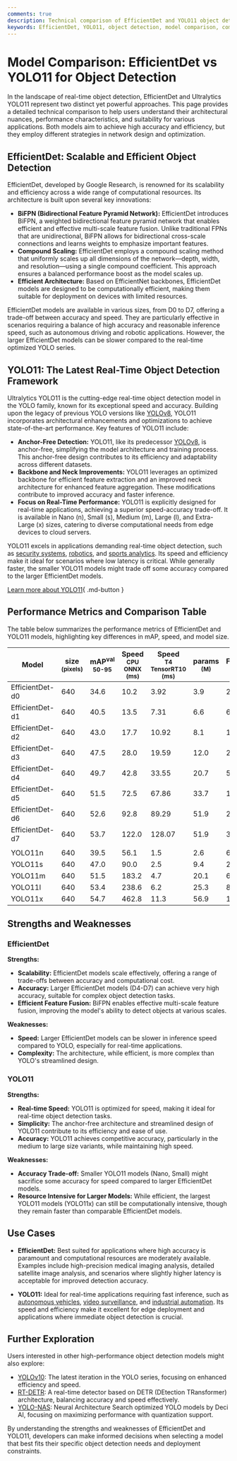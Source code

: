 ```yaml
---
comments: true
description: Technical comparison of EfficientDet and YOLO11 object detection models, including architecture, performance, and use cases.
keywords: EfficientDet, YOLO11, object detection, model comparison, computer vision, Ultralytics
---
```


# Model Comparison: EfficientDet vs YOLO11 for Object Detection

<script async src="https://cdn.jsdelivr.net/npm/chart.js@3.9.1/dist/chart.min.js"></script>
<script defer src="../../javascript/benchmark.js"></script>

<canvas id="modelComparisonChart" width="1024" height="400" active-models='["EfficientDet", "YOLO11"]'></canvas>

In the landscape of real-time object detection, EfficientDet and Ultralytics YOLO11 represent two distinct yet powerful approaches. This page provides a detailed technical comparison to help users understand their architectural nuances, performance characteristics, and suitability for various applications. Both models aim to achieve high accuracy and efficiency, but they employ different strategies in network design and optimization.

## EfficientDet: Scalable and Efficient Object Detection

EfficientDet, developed by Google Research, is renowned for its scalability and efficiency across a wide range of computational resources. Its architecture is built upon several key innovations:

- **BiFPN (Bidirectional Feature Pyramid Network):** EfficientDet introduces BiFPN, a weighted bidirectional feature pyramid network that enables efficient and effective multi-scale feature fusion. Unlike traditional FPNs that are unidirectional, BiFPN allows for bidirectional cross-scale connections and learns weights to emphasize important features.
- **Compound Scaling:** EfficientDet employs a compound scaling method that uniformly scales up all dimensions of the network—depth, width, and resolution—using a single compound coefficient. This approach ensures a balanced performance boost as the model scales up.
- **Efficient Architecture:** Based on EfficientNet backbones, EfficientDet models are designed to be computationally efficient, making them suitable for deployment on devices with limited resources.

EfficientDet models are available in various sizes, from D0 to D7, offering a trade-off between accuracy and speed. They are particularly effective in scenarios requiring a balance of high accuracy and reasonable inference speed, such as autonomous driving and robotic applications. However, the larger EfficientDet models can be slower compared to the real-time optimized YOLO series.

## YOLO11: The Latest Real-Time Object Detection Framework

Ultralytics YOLO11 is the cutting-edge real-time object detection model in the YOLO family, known for its exceptional speed and accuracy. Building upon the legacy of previous YOLO versions like [YOLOv8](https://docs.ultralytics.com/models/yolov8/), YOLO11 incorporates architectural enhancements and optimizations to achieve state-of-the-art performance. Key features of YOLO11 include:

- **Anchor-Free Detection:** YOLO11, like its predecessor [YOLOv8](https://ultralytics.com/yolo), is anchor-free, simplifying the model architecture and training process. This anchor-free design contributes to its efficiency and adaptability across different datasets.
- **Backbone and Neck Improvements:** YOLO11 leverages an optimized backbone for efficient feature extraction and an improved neck architecture for enhanced feature aggregation. These modifications contribute to improved accuracy and faster inference.
- **Focus on Real-Time Performance:** YOLO11 is explicitly designed for real-time applications, achieving a superior speed-accuracy trade-off. It is available in Nano (n), Small (s), Medium (m), Large (l), and Extra-Large (x) sizes, catering to diverse computational needs from edge devices to cloud servers.

YOLO11 excels in applications demanding real-time object detection, such as [security systems](https://www.ultralytics.com/blog/computer-vision-for-theft-prevention-enhancing-security), [robotics](https://www.ultralytics.com/glossary/robotics), and [sports analytics](https://www.ultralytics.com/blog/exploring-the-applications-of-computer-vision-in-sports). Its speed and efficiency make it ideal for scenarios where low latency is critical. While generally faster, the smaller YOLO11 models might trade off some accuracy compared to the larger EfficientDet models.

[Learn more about YOLO11](https://docs.ultralytics.com/models/yolo11){ .md-button }

## Performance Metrics and Comparison Table

The table below summarizes the performance metrics of EfficientDet and YOLO11 models, highlighting key differences in mAP, speed, and model size.

| Model           | size<br><sup>(pixels) | mAP<sup>val<br>50-95 | Speed<br><sup>CPU ONNX<br>(ms) | Speed<br><sup>T4 TensorRT10<br>(ms) | params<br><sup>(M) | FLOPs<br><sup>(B) |
| --------------- | --------------------- | -------------------- | ------------------------------ | ----------------------------------- | ------------------ | ----------------- |
| EfficientDet-d0 | 640                   | 34.6                 | 10.2                           | 3.92                                | 3.9                | 2.54              |
| EfficientDet-d1 | 640                   | 40.5                 | 13.5                           | 7.31                                | 6.6                | 6.1               |
| EfficientDet-d2 | 640                   | 43.0                 | 17.7                           | 10.92                               | 8.1                | 11.0              |
| EfficientDet-d3 | 640                   | 47.5                 | 28.0                           | 19.59                               | 12.0               | 24.9              |
| EfficientDet-d4 | 640                   | 49.7                 | 42.8                           | 33.55                               | 20.7               | 55.2              |
| EfficientDet-d5 | 640                   | 51.5                 | 72.5                           | 67.86                               | 33.7               | 130.0             |
| EfficientDet-d6 | 640                   | 52.6                 | 92.8                           | 89.29                               | 51.9               | 226.0             |
| EfficientDet-d7 | 640                   | 53.7                 | 122.0                          | 128.07                              | 51.9               | 325.0             |
|                 |                       |                      |                                |                                     |                    |                   |
| YOLO11n         | 640                   | 39.5                 | 56.1                           | 1.5                                 | 2.6                | 6.5               |
| YOLO11s         | 640                   | 47.0                 | 90.0                           | 2.5                                 | 9.4                | 21.5              |
| YOLO11m         | 640                   | 51.5                 | 183.2                          | 4.7                                 | 20.1               | 68.0              |
| YOLO11l         | 640                   | 53.4                 | 238.6                          | 6.2                                 | 25.3               | 86.9              |
| YOLO11x         | 640                   | 54.7                 | 462.8                          | 11.3                                | 56.9               | 194.9             |

## Strengths and Weaknesses

### EfficientDet

**Strengths:**

- **Scalability:** EfficientDet models scale effectively, offering a range of trade-offs between accuracy and computational cost.
- **Accuracy:** Larger EfficientDet models (D4-D7) can achieve very high accuracy, suitable for complex object detection tasks.
- **Efficient Feature Fusion:** BiFPN enables effective multi-scale feature fusion, improving the model's ability to detect objects at various scales.

**Weaknesses:**

- **Speed:** Larger EfficientDet models can be slower in inference speed compared to YOLO, especially for real-time applications.
- **Complexity:** The architecture, while efficient, is more complex than YOLO's streamlined design.

### YOLO11

**Strengths:**

- **Real-time Speed:** YOLO11 is optimized for speed, making it ideal for real-time object detection tasks.
- **Simplicity:** The anchor-free architecture and streamlined design of YOLO11 contribute to its efficiency and ease of use.
- **Accuracy:** YOLO11 achieves competitive accuracy, particularly in the medium to large size variants, while maintaining high speed.

**Weaknesses:**

- **Accuracy Trade-off:** Smaller YOLO11 models (Nano, Small) might sacrifice some accuracy for speed compared to larger EfficientDet models.
- **Resource Intensive for Larger Models:** While efficient, the largest YOLO11 models (YOLO11x) can still be computationally intensive, though they remain faster than comparable EfficientDet models.

## Use Cases

- **EfficientDet:** Best suited for applications where high accuracy is paramount and computational resources are moderately available. Examples include high-precision medical imaging analysis, detailed satellite image analysis, and scenarios where slightly higher latency is acceptable for improved detection accuracy.

- **YOLO11:** Ideal for real-time applications requiring fast inference, such as [autonomous vehicles](https://www.ultralytics.com/solutions/ai-in-self-driving), [video surveillance](https://www.ultralytics.com/blog/shattering-the-surveillance-status-quo-with-vision-ai), and [industrial automation](https://www.ultralytics.com/solutions/ai-in-manufacturing). Its speed and efficiency make it excellent for edge deployment and applications where immediate object detection is crucial.

## Further Exploration

Users interested in other high-performance object detection models might also explore:

- [YOLOv10](https://docs.ultralytics.com/models/yolov10/): The latest iteration in the YOLO series, focusing on enhanced efficiency and speed.
- [RT-DETR](https://docs.ultralytics.com/models/rtdetr/): A real-time detector based on DETR (DEtection TRansformer) architecture, balancing accuracy and speed effectively.
- [YOLO-NAS](https://docs.ultralytics.com/models/yolo-nas/): Neural Architecture Search optimized YOLO models by Deci AI, focusing on maximizing performance with quantization support.

By understanding the strengths and weaknesses of EfficientDet and YOLO11, developers can make informed decisions when selecting a model that best fits their specific object detection needs and deployment constraints.
